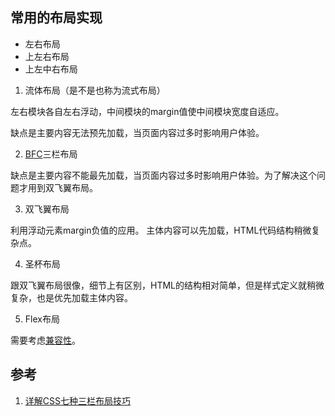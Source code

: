 ## 常用的布局实现

- 左右布局
- 上左右布局
- 上左中右布局


1. 流体布局（是不是也称为流式布局）

左右模块各自左右浮动，中间模块的margin值使中间模块宽度自适应。

缺点是主要内容无法预先加载，当页面内容过多时影响用户体验。


2. [BFC](http://www.cnblogs.com/lhb25/p/inside-block-formatting-ontext.html)三栏布局

缺点是主要内容不能最先加载，当页面内容过多时影响用户体验。为了解决这个问题才用到双飞翼布局。

3. 双飞翼布局

利用浮动元素margin负值的应用。
主体内容可以先加载，HTML代码结构稍微复杂点。

4. 圣杯布局

跟双飞翼布局很像，细节上有区别，HTML的结构相对简单，但是样式定义就稍微复杂，也是优先加载主体内容。

5. Flex布局

需要考虑[兼容性](http://caniuse.com/#feat=flexbox)。

## 参考
1. [详解CSS七种三栏布局技巧](https://zhuanlan.zhihu.com/p/25070186?refer=learncoding)
